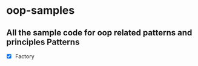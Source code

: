 # oop-samples
All the sample code for oop related patterns and principles
Patterns
--------
- [x] Factory
